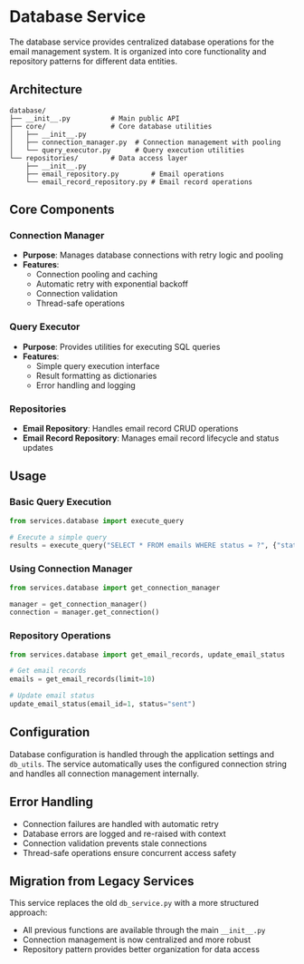 # Database Service

The database service provides centralized database operations for the email management system. It is organized into core functionality and repository patterns for different data entities.

## Architecture

```
database/
├── __init__.py          # Main public API
├── core/                # Core database utilities
│   ├── __init__.py
│   ├── connection_manager.py  # Connection management with pooling
│   └── query_executor.py      # Query execution utilities
└── repositories/        # Data access layer
    ├── __init__.py
    ├── email_repository.py        # Email operations
    └── email_record_repository.py # Email record operations
```

## Core Components

### Connection Manager
- **Purpose**: Manages database connections with retry logic and pooling
- **Features**:
  - Connection pooling and caching
  - Automatic retry with exponential backoff
  - Connection validation
  - Thread-safe operations

### Query Executor
- **Purpose**: Provides utilities for executing SQL queries
- **Features**:
  - Simple query execution interface
  - Result formatting as dictionaries
  - Error handling and logging

### Repositories
- **Email Repository**: Handles email record CRUD operations
- **Email Record Repository**: Manages email record lifecycle and status updates

## Usage

### Basic Query Execution
```python
from services.database import execute_query

# Execute a simple query
results = execute_query("SELECT * FROM emails WHERE status = ?", {"status": "pending"})
```

### Using Connection Manager
```python
from services.database import get_connection_manager

manager = get_connection_manager()
connection = manager.get_connection()
```

### Repository Operations
```python
from services.database import get_email_records, update_email_status

# Get email records
emails = get_email_records(limit=10)

# Update email status
update_email_status(email_id=1, status="sent")
```

## Configuration

Database configuration is handled through the application settings and `db_utils`. The service automatically uses the configured connection string and handles all connection management internally.

## Error Handling

- Connection failures are handled with automatic retry
- Database errors are logged and re-raised with context
- Connection validation prevents stale connections
- Thread-safe operations ensure concurrent access safety

## Migration from Legacy Services

This service replaces the old `db_service.py` with a more structured approach:
- All previous functions are available through the main `__init__.py`
- Connection management is now centralized and more robust
- Repository pattern provides better organization for data access
